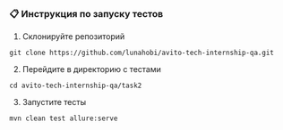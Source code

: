 ### 📋 Инструкция по запуску тестов
1. Склонируйте репозиторий
```
git clone https://github.com/lunahobi/avito-tech-internship-qa.git
```
2. Перейдите в директорию с тестами
```
cd avito-tech-internship-qa/task2
```
3. Запустите тесты
```
mvn clean test allure:serve
```